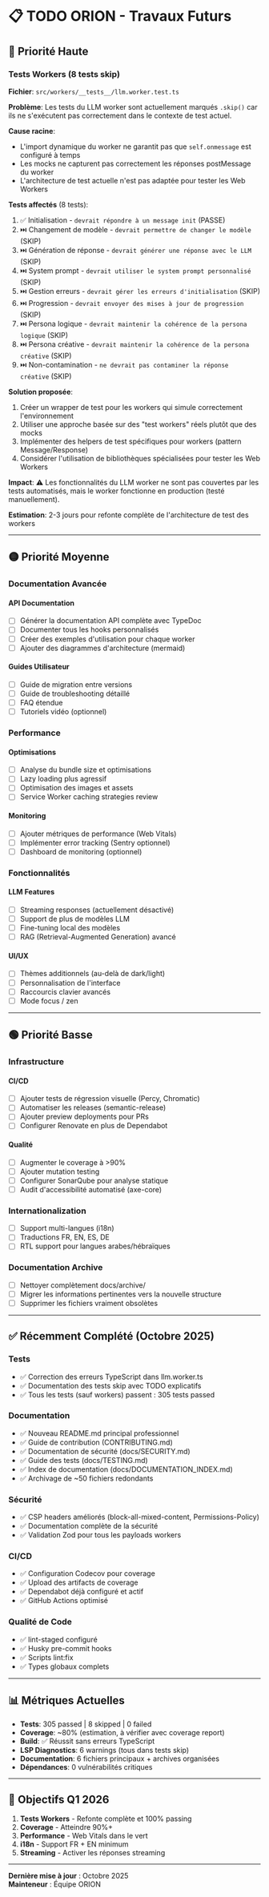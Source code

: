 # 📋 TODO ORION - Travaux Futurs

## 🔴 Priorité Haute

### Tests Workers (8 tests skip)
**Fichier**: `src/workers/__tests__/llm.worker.test.ts`

**Problème**: Les tests du LLM worker sont actuellement marqués `.skip()` car ils ne s'exécutent pas correctement dans le contexte de test actuel.

**Cause racine**: 
- L'import dynamique du worker ne garantit pas que `self.onmessage` est configuré à temps
- Les mocks ne capturent pas correctement les réponses postMessage du worker
- L'architecture de test actuelle n'est pas adaptée pour tester les Web Workers

**Tests affectés** (8 tests):
1. ✅ Initialisation - `devrait répondre à un message init` (PASSE)
2. ⏭️ Changement de modèle - `devrait permettre de changer le modèle` (SKIP)
3. ⏭️ Génération de réponse - `devrait générer une réponse avec le LLM` (SKIP)
4. ⏭️ System prompt - `devrait utiliser le system prompt personnalisé` (SKIP)
5. ⏭️ Gestion erreurs - `devrait gérer les erreurs d'initialisation` (SKIP)
6. ⏭️ Progression - `devrait envoyer des mises à jour de progression` (SKIP)
7. ⏭️ Persona logique - `devrait maintenir la cohérence de la persona logique` (SKIP)
8. ⏭️ Persona créative - `devrait maintenir la cohérence de la persona créative` (SKIP)
9. ⏭️ Non-contamination - `ne devrait pas contaminer la réponse créative` (SKIP)

**Solution proposée**:
1. Créer un wrapper de test pour les workers qui simule correctement l'environnement
2. Utiliser une approche basée sur des "test workers" réels plutôt que des mocks
3. Implémenter des helpers de test spécifiques pour workers (pattern Message/Response)
4. Considérer l'utilisation de bibliothèques spécialisées pour tester les Web Workers

**Impact**: ⚠️ Les fonctionnalités du LLM worker ne sont pas couvertes par les tests automatisés, mais le worker fonctionne en production (testé manuellement).

**Estimation**: 2-3 jours pour refonte complète de l'architecture de test des workers

---

## 🟡 Priorité Moyenne

### Documentation Avancée

#### API Documentation
- [ ] Générer la documentation API complète avec TypeDoc
- [ ] Documenter tous les hooks personnalisés
- [ ] Créer des exemples d'utilisation pour chaque worker
- [ ] Ajouter des diagrammes d'architecture (mermaid)

#### Guides Utilisateur
- [ ] Guide de migration entre versions
- [ ] Guide de troubleshooting détaillé
- [ ] FAQ étendue
- [ ] Tutoriels vidéo (optionnel)

### Performance

#### Optimisations
- [ ] Analyse du bundle size et optimisations
- [ ] Lazy loading plus agressif
- [ ] Optimisation des images et assets
- [ ] Service Worker caching strategies review

#### Monitoring
- [ ] Ajouter métriques de performance (Web Vitals)
- [ ] Implémenter error tracking (Sentry optionnel)
- [ ] Dashboard de monitoring (optionnel)

### Fonctionnalités

#### LLM Features
- [ ] Streaming responses (actuellement désactivé)
- [ ] Support de plus de modèles LLM
- [ ] Fine-tuning local des modèles
- [ ] RAG (Retrieval-Augmented Generation) avancé

#### UI/UX
- [ ] Thèmes additionnels (au-delà de dark/light)
- [ ] Personnalisation de l'interface
- [ ] Raccourcis clavier avancés
- [ ] Mode focus / zen

---

## 🟢 Priorité Basse

### Infrastructure

#### CI/CD
- [ ] Ajouter tests de régression visuelle (Percy, Chromatic)
- [ ] Automatiser les releases (semantic-release)
- [ ] Ajouter preview deployments pour PRs
- [ ] Configurer Renovate en plus de Dependabot

#### Qualité
- [ ] Augmenter le coverage à >90%
- [ ] Ajouter mutation testing
- [ ] Configurer SonarQube pour analyse statique
- [ ] Audit d'accessibilité automatisé (axe-core)

### Internationalization
- [ ] Support multi-langues (i18n)
- [ ] Traductions FR, EN, ES, DE
- [ ] RTL support pour langues arabes/hébraïques

### Documentation Archive
- [ ] Nettoyer complètement docs/archive/
- [ ] Migrer les informations pertinentes vers la nouvelle structure
- [ ] Supprimer les fichiers vraiment obsolètes

---

## ✅ Récemment Complété (Octobre 2025)

### Tests
- ✅ Correction des erreurs TypeScript dans llm.worker.ts
- ✅ Documentation des tests skip avec TODO explicatifs
- ✅ Tous les tests (sauf workers) passent : 305 tests passed

### Documentation
- ✅ Nouveau README.md principal professionnel
- ✅ Guide de contribution (CONTRIBUTING.md)
- ✅ Documentation de sécurité (docs/SECURITY.md)
- ✅ Guide des tests (docs/TESTING.md)
- ✅ Index de documentation (docs/DOCUMENTATION_INDEX.md)
- ✅ Archivage de ~50 fichiers redondants

### Sécurité
- ✅ CSP headers améliorés (block-all-mixed-content, Permissions-Policy)
- ✅ Documentation complète de la sécurité
- ✅ Validation Zod pour tous les payloads workers

### CI/CD
- ✅ Configuration Codecov pour coverage
- ✅ Upload des artifacts de coverage
- ✅ Dependabot déjà configuré et actif
- ✅ GitHub Actions optimisé

### Qualité de Code
- ✅ lint-staged configuré
- ✅ Husky pre-commit hooks
- ✅ Scripts lint:fix
- ✅ Types globaux complets

---

## 📊 Métriques Actuelles

- **Tests**: 305 passed | 8 skipped | 0 failed
- **Coverage**: ~80% (estimation, à vérifier avec coverage report)
- **Build**: ✅ Réussit sans erreurs TypeScript
- **LSP Diagnostics**: 6 warnings (tous dans tests skip)
- **Documentation**: 6 fichiers principaux + archives organisées
- **Dépendances**: 0 vulnérabilités critiques

---

## 🎯 Objectifs Q1 2026

1. **Tests Workers** - Refonte complète et 100% passing
2. **Coverage** - Atteindre 90%+
3. **Performance** - Web Vitals dans le vert
4. **i18n** - Support FR + EN minimum
5. **Streaming** - Activer les réponses streaming

---

**Dernière mise à jour** : Octobre 2025  
**Mainteneur** : Équipe ORION
